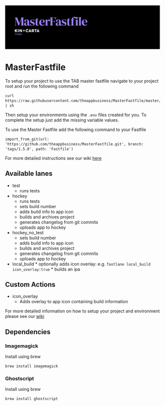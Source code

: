 ![The App Business](https://github.com/theappbusiness/MasterFastfile/blob/master/MasterFastfile.png)

# MasterFastfile
 To setup your project to use the TAB master fastfile navigate to your project root and run the following command

```
curl https://raw.githubusercontent.com/theappbusiness/MasterFastfile/master/setup.sh | sh
```

Then setup your environments using the `.env` files created for you. To complete the setup just add the missing variable values.

To use the Master Fastfile add the following command to your Fastfile

```
import_from_git(url: 'https://github.com/theappbusiness/MasterFastfile.git', branch: 'tags/1.5.0', path: 'Fastfile')
```
For more detailed instructions see our wiki [here](https://github.com/theappbusiness/MasterFastfile/wiki)

## Available lanes

* test
    * runs tests
* hockey
    * runs tests
    * sets build number
    * adds build info to app icon
    * builds and archives project
    * generates changelog from git commits
    * uploads app to hockey
* hockey_no_test
    * sets build number
    * adds build info to app icon
    * builds and archives project
    * generates changelog from git commits
    * uploads app to hockey
* local_build
	  * optionally adds icon overlay: e.g. `fastlane local_build icon_overlay:true`
	  * builds an ipa

## Custom Actions
* icon_overlay
  * Adds overlay to app icon containing build information

For more detailed information on how to setup your project and environment please see our [wiki](https://github.com/theappbusiness/MasterFastfile/wiki)

## Dependencies

### Imagemagick
Install using brew
```
brew install imagemagick
```
### Ghostscript
Install using brew
```
brew install ghostscript
```
